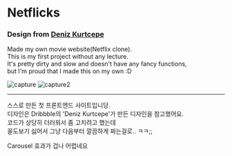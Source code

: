 # Netflicks
### Design from [Deniz Kurtcepe](https://dribbble.com/shots/4240842-Netflix-Home-Page)

Made my own movie website(Netflix clone).  
This is my first project without any lecture.  
It's pretty dirty and slow and doesn't have any fancy functions,  
but I'm proud that I made this on my own :D  

![capture](https://user-images.githubusercontent.com/42052110/85828793-2296c280-b7c4-11ea-9fef-ad9aed19bfcc.PNG)
![capture2](https://user-images.githubusercontent.com/42052110/85828796-24608600-b7c4-11ea-8534-9df1ea088793.PNG)

---
스스로 만든 첫 프론트엔드 사이트입니당.  
디자인은 Dribbble의 'Deniz Kurtcepe'가 만든 디자인을 참고했어요.  
코드가 상당히 더러워서 좀 고치려고 했는데  
꼴도보기 싫어서 그냥 다음부터 깔끔하게 짜는걸로.. ㅋㅋ;;  

Carousel 효과가 겁나 어렵네요  
